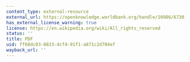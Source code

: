 ```yaml
---
content_type: external-resource
external_url: https://openknowledge.worldbank.org/handle/10986/6730
has_external_license_warning: true
license: https://en.wikipedia.org/wiki/All_rights_reserved
status: ''
title: PDF
uid: ff68dc03-8833-4cf4-91f1-a871c2d704ef
wayback_url: ''
---
```

